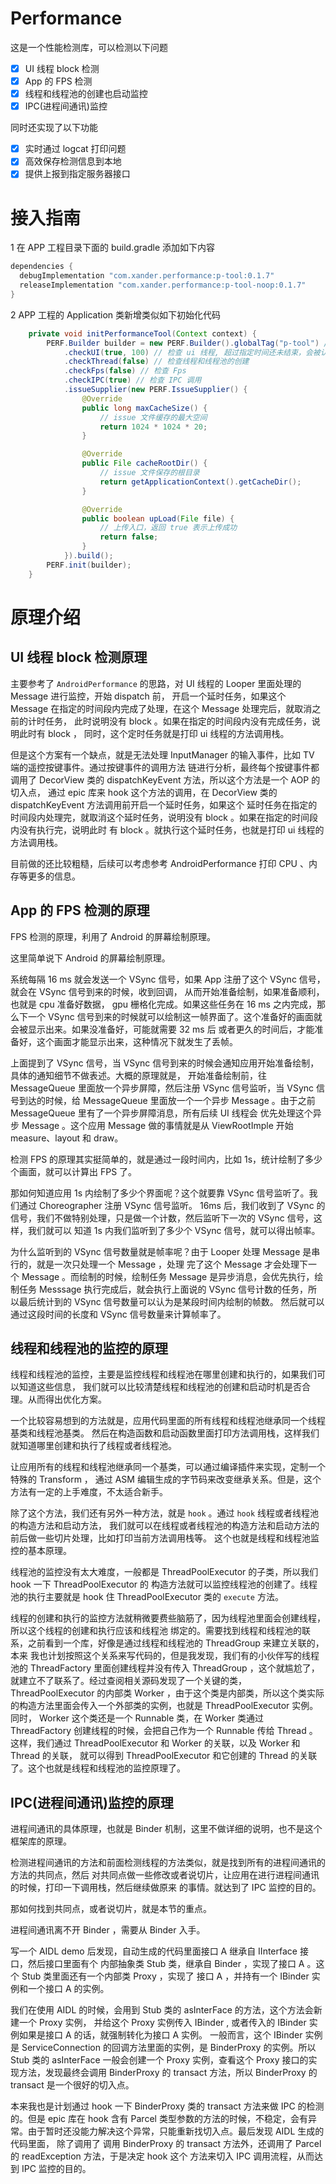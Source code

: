 # Performance

这是一个性能检测库，可以检测以下问题

- [x] UI 线程 block 检测
- [x] App 的 FPS 检测
- [x] 线程和线程池的创建也启动监控
- [x] IPC(进程间通讯)监控

同时还实现了以下功能

- [x] 实时通过 logcat 打印问题
- [x] 高效保存检测信息到本地
- [x] 提供上报到指定服务器接口

# 接入指南

1 在 APP 工程目录下面的 build.gradle 添加如下内容

```groovy
dependencies {
  debugImplementation "com.xander.performance:p-tool:0.1.7"
  releaseImplementation "com.xander.performance:p-tool-noop:0.1.7"
}
```

2 APP 工程的 Application 类新增类似如下初始化代码

```java
    private void initPerformanceTool(Context context) {
        PERF.Builder builder = new PERF.Builder().globalTag("p-tool") // 全局 log 日志 tag ，可以快速过滤日志
            .checkUI(true, 100) // 检查 ui 线程, 超过指定时间还未结束，会被认为 ui 线程 block
            .checkThread(false) // 检查线程和线程池的创建
            .checkFps(false) // 检查 Fps
            .checkIPC(true) // 检查 IPC 调用
            .issueSupplier(new PERF.IssueSupplier() {
                @Override
                public long maxCacheSize() {
                    // issue 文件缓存的最大空间
                    return 1024 * 1024 * 20; 
                }

                @Override
                public File cacheRootDir() {
                    // issue 文件保存的根目录 
                    return getApplicationContext().getCacheDir(); 
                }

                @Override
                public boolean upLoad(File file) {
                    // 上传入口，返回 true 表示上传成功
                    return false;
                }
            }).build();
        PERF.init(builder);
    }
```

# 原理介绍

## UI 线程 block 检测原理

主要参考了 `AndroidPerformance` 的思路，对 UI 线程的 Looper 里面处理的 Message 进行监控，开始 dispatch 前，
开启一个延时任务，如果这个 Message 在指定的时间段内完成了处理，在这个 Message 处理完后，就取消之前的计时任务，
此时说明没有 block 。如果在指定的时间段内没有完成任务，说明此时有 block ，
同时，这个定时任务就是打印 ui 线程的方法调用栈。

但是这个方案有一个缺点，就是无法处理 InputManager 的输入事件，比如 TV 端的遥控按键事件。通过按键事件的调用方法
链进行分析，最终每个按键事件都调用了 DecorView 类的 dispatchKeyEvent 方法，所以这个方法是一个 AOP 的切入点，
通过 epic 库来 hook 这个方法的调用，在 DecorView 类的 dispatchKeyEvent 方法调用前开启一个延时任务，如果这个
延时任务在指定的时间段内处理完，就取消这个延时任务，说明没有 block 。如果在指定的时间段内没有执行完，说明此时
有 block 。就执行这个延时任务，也就是打印 ui 线程的方法调用栈。

目前做的还比较粗糙，后续可以考虑参考 AndroidPerformance 打印 CPU 、内存等更多的信息。

## App 的 FPS 检测的原理

FPS 检测的原理，利用了 Android 的屏幕绘制原理。

这里简单说下 Android 的屏幕绘制原理。

系统每隔 16 ms 就会发送一个 VSync 信号，如果 App 注册了这个 VSync 信号，就会在 VSync 信号到来的时候，收到回调，
从而开始准备绘制，如果准备顺利，也就是 cpu 准备好数据， gpu 栅格化完成。如果这些任务在 16 ms 之内完成，那么下一个
 VSync 信号到来的时候就可以绘制这一帧界面了。这个准备好的画面就会被显示出来。如果没准备好，可能就需要 32 ms 后
或者更久的时间后，才能准备好，这个画面才能显示出来，这种情况下就发生了丢帧。

上面提到了 VSync 信号，当 VSync 信号到来的时候会通知应用开始准备绘制，具体的通知细节不做表述。大概的原理就是，
开始准备绘制前，往 MessageQueue 里面放一个异步屏障，然后注册 VSync 信号监听，当 VSync 信号到达的时候，给 
MessageQueue 里面放一个一个异步 Message 。由于之前 MessageQueue 里有了一个异步屏障消息，所有后续 UI 线程会
优先处理这个异步 Message 。这个应用 Message 做的事情就是从 ViewRootImple 开始 measure、layout 和 draw。

检测 FPS 的原理其实挺简单的，就是通过一段时间内，比如 1s，统计绘制了多少个画面，就可以计算出 FPS 了。

那如何知道应用 1s 内绘制了多少个界面呢？这个就要靠 VSync 信号监听了。我们通过 Choreographer 注册 VSync 信号监听。
16ms 后，我们收到了 VSync 的信号，我们不做特别处理，只是做一个计数，然后监听下一次的 VSync 信号，这样，我们就可以
知道 1s 内我们监听到了多少个 VSync 信号，就可以得出帧率。

为什么监听到的 VSync 信号数量就是帧率呢？由于 Looper 处理 Message 是串行的，就是一次只处理一个 Message ，处理
完了这个 Message 才会处理下一个 Message 。而绘制的时候，绘制任务 Message 是异步消息，会优先执行，绘制任务 Messsage 
执行完成后，就会执行上面说的 VSync 信号计数的任务，所以最后统计到的 VSync 信号数量可以认为是某段时间内绘制的帧数。
然后就可以通过这段时间的长度和 VSync 信号数量来计算帧率了。

## 线程和线程池的监控的原理

线程和线程池的监控，主要是监控线程和线程池在哪里创建和执行的，如果我们可以知道这些信息，
我们就可以比较清楚线程和线程池的创建和启动时机是否合理。从而得出优化方案。

一个比较容易想到的方法就是，应用代码里面的所有线程和线程池继承同一个线程基类和线程池基类。
然后在构造函数和启动函数里面打印方法调用栈，这样我们就知道哪里创建和执行了线程或者线程池。

让应用所有的线程和线程池继承同一个基类，可以通过编译插件来实现，定制一个特殊的 Transform ，
通过 ASM 编辑生成的字节码来改变继承关系。但是，这个方法有一定的上手难度，不太适合新手。

除了这个方法，我们还有另外一种方法，就是 `hook` 。通过 `hook` 线程或者线程池的构造方法和启动方法，
我们就可以在线程或者线程池的构造方法和启动方法的前后做一些切片处理，比如打印当前方法调用栈等。
这个也就是线程和线程池监控的基本原理。

线程池的监控没有太大难度，一般都是 ThreadPoolExecutor 的子类，所以我们 hook 一下 ThreadPoolExecutor 的
构造方法就可以监控线程池的创建了。线程池的执行主要就是 hook 住 ThreadPoolExecutor 类的 `execute` 方法。

线程的创建和执行的监控方法就稍微要费些脑筋了，因为线程池里面会创建线程，所以这个线程的创建和执行应该和线程池
绑定的。需要找到线程和线程池的联系，之前看到一个库，好像是通过线程和线程池的 ThreadGroup 来建立关联的，本来
我也计划按照这个关系来写代码的，但是我发现，我们有的小伙伴写的线程池的 ThreadFactory 里面创建线程并没有传入 
ThreadGroup ，这个就尴尬了，就建立不了联系了。经过查阅相关源码发现了一个关键的类，ThreadPoolExecutor 的内部类
Worker ，由于这个类是内部类，所以这个类实际的构造方法里面会传入一个外部类的实例，也就是 ThreadPoolExecutor 实例。
同时， Worker 这个类还是一个 Runnable 类，在 Worker 类通过 ThreadFactory 创建线程的时候，会把自己作为一个 
Runnable 传给 Thread 。这样，我们通过 ThreadPoolExecutor 和 Worker 的关联，以及 Worker 和 Thread 的关联，
就可以得到 ThreadPoolExecutor 和它创建的 Thread 的关联了。这个也就是线程和线程池的监控原理了。

## IPC(进程间通讯)监控的原理

进程间通讯的具体原理，也就是 Binder 机制，这里不做详细的说明，也不是这个框架库的原理。

检测进程间通讯的方法和前面检测线程的方法类似，就是找到所有的进程间通讯的方法的共同点，然后
对共同点做一些修改或者说切片，让应用在进行进程间通讯的时候，打印一下调用栈，然后继续做原来
的事情。就达到了 IPC 监控的目的。

那如何找到共同点，或者说切片，就是本节的重点。

进程间通讯离不开 Binder ，需要从 Binder 入手。

写一个 AIDL demo 后发现，自动生成的代码里面接口 A 继承自 IInterface 接口，然后接口里面有个
内部抽象类 Stub 类，继承自 Binder ，实现了接口 A 。这个 Stub 类里面还有一个内部类 Proxy ，实现了
接口 A ，并持有一个 IBinder 实例和一个接口 A 的实例。

我们在使用 AIDL 的时候，会用到 Stub 类的 asInterFace 的方法，这个方法会新建一个 Proxy 实例，
并给这个 Proxy 实例传入 IBinder , 或者传入的 IBinder 实例如果是接口 A 的话，就强制转化为接口 A 实例。
一般而言，这个 IBinder 实例是 ServiceConnection 的回调方法里面的实例，是 BinderProxy 的实例。所以 Stub 类的
 asInterFace 一般会创建一个 Proxy 实例，查看这个 Proxy 接口的实现方法，发现最终会调用 BinderProxy 的 
transact 方法，所以 BinderProxy 的 transact 是一个很好的切入点。

本来我也是计划通过 hook 一下 BinderProxy 类的 transact 方法来做 IPC 的检测的。但是 epic 库在 hook 含有 Parcel 
类型参数的方法的时候，不稳定，会有异常。由于暂时还没能力解决这个异常，只能重新找切入点。最后发现 AIDL 生成的代码里面，
除了调用了 调用 BinderProxy 的 transact 方法外，还调用了 Parcel 的 readException 方法，于是决定 hook 这个
方法来切入 IPC 调用流程，从而达到 IPC 监控的目的。


